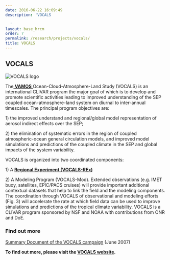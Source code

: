 ```yaml
---
date: 2016-06-22 16:09:49
description: 'VOCALS

  '
layout: base_hrcm
order: 7
permalink: /research/projects/vocals/
title: VOCALS
---
```


<h2>VOCALS</h2>
<p><img alt="VOCALS logo" src="{{ site.baseurl }}/assets/media/uploads/Logos/vocals_230.jpg" title="VOCALS iogo"></p>
<p>The<a href="http://www.eol.ucar.edu/projects/vamos/" target="_blank" title="VOCALS"> </a><strong><a href="http://www.eol.ucar.edu/projects/vamos/" target="_blank" title="VAMOS">VAMOS</a></strong><a href="http://www.eol.ucar.edu/projects/vamos/"> </a>Ocean-Cloud-Atmosphere-Land Study (VOCALS) is an international CLIVAR program the major goal of which is to develop and promote scientific activities leading to improved understanding of the SEP coupled ocean-atmosphere-land system on diurnal to inter-annual timescales. The principal program objectives are:</p>
<p>1) the improved understand and regional/global model representation of aerosol indirect effects over the SEP;</p>
<p>2) the elimination of systematic errors in the region of coupled atmospheric-ocean general circulation models, and improved model simulations and predictions of the coupled climate in the SEP and global impacts of the system variability.</p>
<p></p>
<p>VOCALS is organized into two coordinated components:</p>
<p>1) A <strong><a href="http://www.eol.ucar.edu/projects/vocals/rex.html" target="_blank" title="VOCALS-REx">Regional Experiment (VOCALS-REx)</a></strong></p>
<p>2) A Modeling Program (VOCALS-Mod). Extended observations (e.g. IMET buoy, satellites, EPIC/PACS cruises) will provide important additional contextual datasets that help to link the field and the modeling components. The coordination through VOCALS of observational and modeling efforts (Fig. 3) will accelerate the rate at which field data can be used to improve simulations and predictions of the tropical climate variability. VOCALS is a CLIVAR program sponsored by NSF and NOAA with contributions from ONR and DoE.</p>
<p></p>
<h3>Find out more</h3>
<p><a href="http://www.eol.ucar.edu/projects/vocals/documentation/vocals_overview.pdf" target="_blank" title="VOCALS campaign summary doc 2007">Summary Document of the VOCALS campaign</a> (June 2007)</p>
<p><strong>To find out more, please visit the <a href="http://www.eol.ucar.edu/projects/vocals/" target="_blank" title="VOCALS">VOCALS website</a>.</strong></p>
